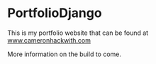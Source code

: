 # PortfolioDjango

This is my portfolio website that can be found at www.cameronhackwith.com

More information on the build to come.
